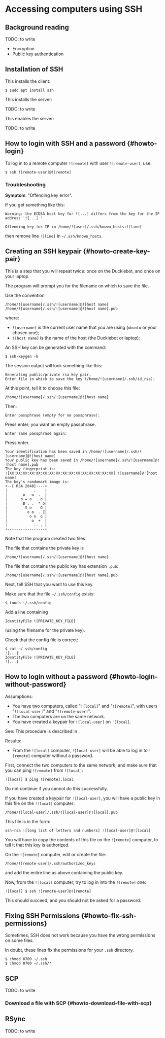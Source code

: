 # Accessing computers using SSH

## Background reading

TODO: to write

- Encryption
- Public key authentication


## Installation of SSH

This installs the client:

    $ sudo apt install ssh

This installs the server:

TODO: to write

This enables the server:

TODO: to write

## How to login with SSH and a password {#howto-login}

To log in to a remote computer `![remote]` with user `![remote-user]`, use:

    $ ssh ![remote-user]@![remote]

### Troubleshooting

**Symptom**: "Offending key error".

If you get something like this:

    Warning: the ECDSA host key for ![...] differs from the key for the IP address '![...] '

    Offending key for IP in /home/![user]/.ssh/known_hosts:![line]

then remove line `![line]` in `~/.ssh/known_hosts`.


## Creating an SSH keypair {#howto-create-key-pair}

This is a step that you will repeat twice: once on the Duckiebot, and once on your laptop.

The program will prompt you for the filename on which to save the file.

Use the convention

    /home/![username]/.ssh/![username]@![host name]
    /home/![username]/.ssh/![username]@![host name].pub

where:

- `![username]` is the current user name that you are using (`ubuntu` or your chosen one);
- `![host name]` is the name of the host (the Duckiebot or laptop);


An SSH key can be generated with the command:

    $ ssh-keygen -h

 <!--
So when you do this on the robot, use

    /home/![ubuntu]/.ssh/![username]@![robot name]

and when doing it on the laptop, use the file name:

    /home/![username]/.ssh/![username]@![laptop name] -->

The session output will look something like this:

    Generating public/private rsa key pair.
    Enter file in which to save the key (/home/![username]/.ssh/id_rsa):

At this point, tell it to choose this file:

    /home/![username]/.ssh/![username]@![host name]

Then:

    Enter passphrase (empty for no passphrase):

Press enter; you want an empty passphrase.

    Enter same passphrase again:

Press enter.

    Your identification has been saved in /home/![username]/.ssh/![username]@![host name]
    Your public key has been saved in /home/![username]/.ssh/![username]@![host name].pub
    The key fingerprint is:
    ![XX:XX:XX:XX:XX:XX:XX:XX:XX:XX:XX:XX:XX:XX:XX:XX] ![username]@![host name]
    The key's randomart image is:
    +--[ RSA 2048]----+
    |            .    |
    |       o   o  .  |
    |      o = o  . o |
    |       B . .  * o|
    |        S o    O |
    |         o o  . E|
    |          o o  o |
    |           o  +  |
    |            .. . |
    +-----------------+


Note that the program created two files.

The file that contains the private key is

    /home/![username]/.ssh/![username]@![host name]

The file that contains the public key has extension `.pub`:

    /home/![username]/.ssh/![username]@![host name].pub

Next, tell SSH that you want to use this key.

Make sure that the file `~/.ssh/config` exists:

    $ touch ~/.ssh/config

Add a line containing

    IdentityFile ![PRIVATE_KEY_FILE]

(using the filename for the private key).

Check that the config file is correct:

    $ cat ~/.ssh/config
    ![...]
    IdentityFile ![PRIVATE_KEY_FILE]
    ![...]


## How to login without a password {#howto-login-without-password}


<div class='requirements' markdown='1'>

Assumptions:

- You have two computers, called "`![local]`" and "`![remote]`",
  with users "`![local-user]`" and "`![remote-user]`".
- The two computers are on the same network.
- You have created a keypair for `![local-user]` on `![local]`.

See: This procedure is described in [](#howto-create-key-pair).

Results:

- From the `![local]` computer, `![local-user]` will be able to log in to
  `![remote]` computer without a password.

</div>

First, connect the two computers to the same network, and make sure that you
can ping `![remote]` from `![local]`:

    ![local] $ ping ![remote].local

Do not continue if you cannot do this successfully.

If you have created a keypair for `![local-user]`, you will have a public key
in this file on the `![local]` computer:

    /home/![local-user]/.ssh/![local-user]@![local].pub

This file is in the form:

    ssh-rsa ![long list of letters and numbers] ![local-user]@![local]

You will have to copy the contents of this file on the `![remote]` computer,
to tell it that this key is authorized.

On the `![remote]` computer, edit or create the file:

    /home/![remote-user]/.ssh/authorized_keys

and add the entire line as above containing the public key.

Now, from the `![local]` computer, try to log in into the `![remote]` one:

    ![local] $ ssh ![remote-user]@![remote]

This should succeed, and you should not be asked for a password.

## Fixing SSH Permissions {#howto-fix-ssh-permissions}

Sometimes, SSH does not work because you have the wrong permissions on some
files.

In doubt, these lines fix the permissions for your `.ssh` directory.

    $ chmod 0700 ~/.ssh
    $ chmod 0700 ~/.ssh/*



## SCP

TODO: to write


### Download a file with SCP {#howto-download-file-with-scp}

## RSync

TODO: to write
